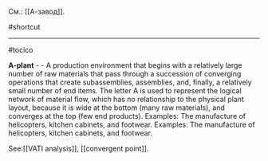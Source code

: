 См.: [[А-завод]].

#shortcut




<hr/>

#tocico

<b>A-plant</b> -  - A production environment that begins with a relatively large number of raw materials that pass through a succession of converging operations that create subassemblies, assemblies, and, finally, a relatively small number of end items. The letter A is used to represent the logical network of material flow, which has no relationship to the physical plant layout, because it is wide at the bottom (many raw materials), and converges at the top (few end products). 
Examples: The manufacture of helicopters, kitchen cabinets, and footwear. 
Examples: The manufacture of helicopters, kitchen cabinets, and footwear. 



See:[[VATI analysis]], [[convergent point]].
